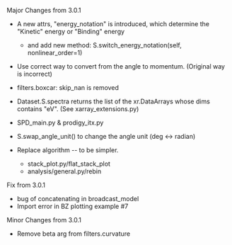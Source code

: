 Major Changes from 3.0.1

- A new attrs, "energy_notation" is introduced, which determine the "Kinetic" energy or "Binding" energy
  - and add new method: S.switch_energy_notation(self, nonlinear_order=1)
- Use correct way to convert from the angle to momentum. (Original way is incorrect)
- filters.boxcar: skip_nan is removed
- Dataset.S.spectra returns the list of the xr.DataArrays whose dims contains "eV". (See xarray_extensions.py)
- SPD_main.py & prodigy_itx.py
- S.swap_angle_unit() to change the angle unit (deg <-> radian)

- Replace algorithm -- to be simpler.
  - stack_plot.py/flat_stack_plot
  - analysis/general.py/rebin

Fix from 3.0.1

- bug of concatenating in broadcast_model
- Import error in BZ plotting example #7

Minor Changes from 3.0.1

- Remove beta arg from filters.curvature
